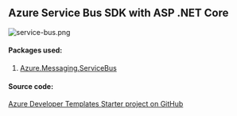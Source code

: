 ## Azure Service Bus SDK with ASP .NET Core

![service-bus.png](https://github.com/Daniel-Krzyczkowski/AzureDeveloperTemplates/blob/master/images/service-bus.png?raw=true)

#### Packages used:
1. [Azure.Messaging.ServiceBus](https://www.nuget.org/packages/Azure.Messaging.ServiceBus/)

#### Source code:

[Azure Developer Templates Starter project on GitHub](https://github.com/Daniel-Krzyczkowski/AzureDeveloperTemplates/tree/feature/azure-web-api-starter-project/src/azure-asp-net-core-starter-template/AzureDeveloperTemplates.Starter)